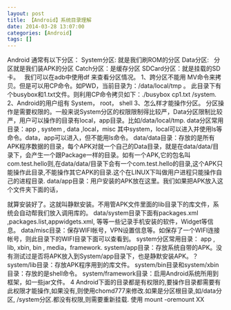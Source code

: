```yaml
---
layout: post
title: 【Android】系统目录理解
date: 2014-03-28 13:07:00
categories: [Android]
tags: []
---
```

Android 通常有以下分区：
System分区: 就是我们刷ROM的分区
Data分区:   分区就是我们装APK的分区
Catch分区：是缓存分区
SDCard分区：就是挂载的SD卡。
 
我们可以在adb中使用df 来查看分区情况。
1、跨分区不能用 MV命令来拷贝。但是可以用CP命令。如PWD，当前目录为：/data/local/tmp 。
此目录下有个busybox和1.txt文件。则利用CP命令拷贝如下：./busybox cp1.txt /system.
2、Android的用户组有 System， root， shell
3、怎么样才能操作分区。
分区操作是需要权限的。一般来说System分区的权限限制得比较严，Data分区限制比较严，用户可以操作的目录有local，app目录。比如/data/local/tmp.
data分区常用目录：app , system , data ,local，misc 其中system，local可以进入并使用ls等命令。data，app可以进入，但不能用ls命令。
data/data目录：存放的是所有APK程序数据的目录，每个APK对就一个自己的Data目录，就是在data/data/目录下，会产生一个跟Package一样的目录。如有一个APK,它的包名叫com.test.hello则,在data/data/目录下会有一个com.test.hello的目录,这个APK只能操作此目录,不能操作其它APK的目录.这个在LINUX下叫做用户进程只能操作自己的进程目录.
data/app目录：用户安装的APK放在这里。我们如果把APK放入这个文件夹下面的话，

就算安装好了。这就叫静默安装。不用管APK文件里面的lib目录下的库文件，系统会自动帮我们放入调用库的。
data/system目录下面有packages.xml ,packages.list,appwidgets.xml, 等等一些记录手机安装的软件，Widget等信息。
data/misc目录：保存WIFI帐号，VPN设置信息等。如保存了一个WIFI连接帐号，则此目录下的WIFI目录下面可以查看到。
system分区常用目录： app , lib, xbin, bin , media，framework.
system/app目录：存放系统自带的APK。没有测试过是否将APK放入到System/app目录下，也是静默安装APK。？
system/lib目录：存放APK程序用到的库文件。
system/bin目录和system/xbin目录：存放的是shell命令。
system/framework目录：启用Android系统所用到框架，如一些jar文件。
4 Android下面的目录都是有权限的,要操作目录都需要有此权限才能操作,如果没有,则使用chomd777来修改.如果是分区根目录,如/data分区, /system分区.都没有权限,则需要重新挂载. 使用 mount -oremount XX

